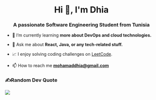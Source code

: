 <h1 align="center">Hi 👋, I'm Dhia</h1>
<h3 align="center">A passionate Software Engineering Student from Tunisia</h3>

- 🌱 I’m currently learning **more about DevOps and cloud technologies.**

- 💬 Ask me about **React, Java, or any tech-related stuff.**

- 📈 I enjoy solving coding challenges on [LeetCode](https://leetcode.com/u/mohamaddhia).

- 📫 How to reach me **mohamaddhia@gmail.com**
<!-- 
```kotlin
Developer dhia = new Developer()
    .setName("Mohamed Dhia Thabet")
    .setCompany("Student")
    .setRole("software engineer");
```
-->



### ✍️Random Dev Quote
![](https://quotes-github-readme.vercel.app/api?type=horizontal&theme=vue)
